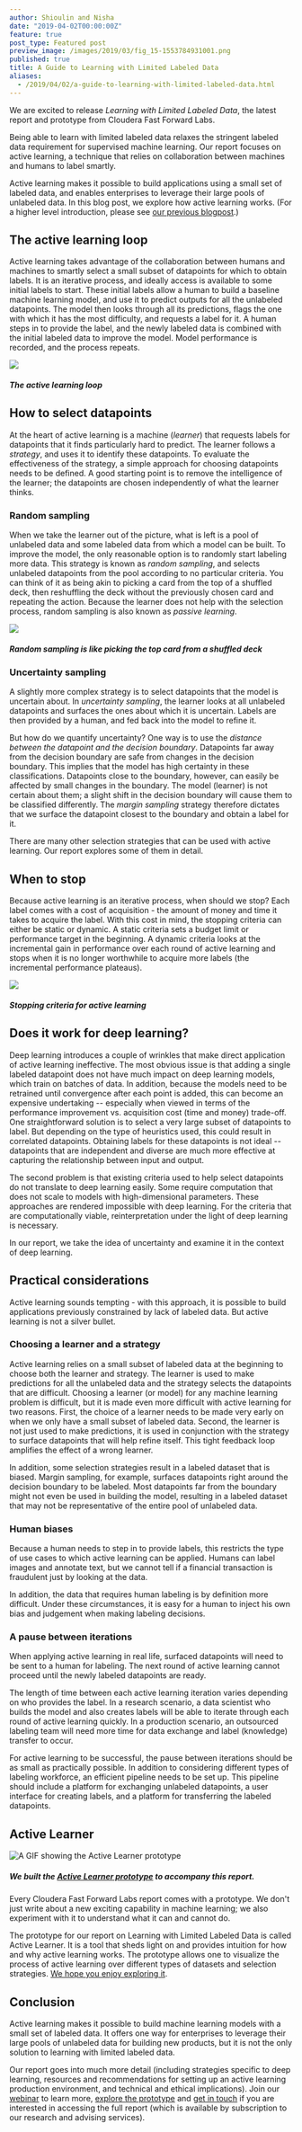 ```yaml
---
author: Shioulin and Nisha
date: "2019-04-02T00:00:00Z"
feature: true
post_type: Featured post
preview_image: /images/2019/03/fig_15-1553784931001.png
published: true
title: A Guide to Learning with Limited Labeled Data
aliases:
  - /2019/04/02/a-guide-to-learning-with-limited-labeled-data.html
---
```


We are excited to release _Learning with Limited Labeled Data_, the latest report and prototype from Cloudera Fast Forward Labs.

Being able to learn with limited labeled data relaxes the stringent labeled data requirement for supervised machine learning. Our report focuses on active learning, a technique that relies on collaboration between machines and humans to label smartly.

Active learning makes it possible to build applications using a small set of labeled data, and enables enterprises to leverage their large pools of unlabeled data. In this blog post, we explore how active learning works. (For a higher level introduction, please see [our previous blogpost](https://blog.fastforwardlabs.com/2019/03/20/learning-with-limited-labeled-data.html).)

## The active learning loop

Active learning takes advantage of the collaboration between humans and machines to smartly select a small subset of datapoints for which to obtain labels. It is an iterative process, and ideally access is available to some initial labels to start. These initial labels allow a human to build a baseline machine learning model, and use it to predict outputs for all the unlabeled datapoints. The model then looks through all its predictions, flags the one with which it has the most difficulty, and requests a label for it. A human steps in to provide the label, and the newly labeled data is combined with the initial labeled data to improve the model. Model performance is recorded, and the process repeats.

![](/images/2019/03/fig_15-1553784931001.png)
##### _The active learning loop_

## How to select datapoints

At the heart of active learning is a machine (_learner_) that requests labels
for datapoints that it finds particularly hard to predict. The learner follows a
_strategy_, and uses it to identify these datapoints. To evaluate the
effectiveness of the strategy, a simple approach for choosing datapoints needs
to be defined. A good starting point is to remove the intelligence of the
learner; the datapoints are chosen independently of what the learner thinks.

### Random sampling

When we take the learner out of the picture, what is left is a pool of unlabeled
data and some labeled data from which a model can be built. To improve the
model, the only reasonable option is to randomly start labeling more data. This
strategy is known as _random sampling_, and selects unlabeled datapoints from
the pool according to no particular criteria. You can think of it as being akin
to picking a card from the top of a shuffled deck, then reshuffling the deck without the
previously chosen card and repeating the action. Because the learner does not help with the
selection process, random sampling is also known as _passive learning_.

![](/images/2019/03/fig_19-1553784863589.png)
##### _Random sampling is like picking the top card from a shuffled deck_

### Uncertainty sampling

A slightly more complex strategy is to select datapoints that the model is
uncertain about. In _uncertainty sampling_, the learner looks at all unlabeled
datapoints and surfaces the ones about which it is uncertain. Labels are then
provided by a human, and fed back into the model to refine it.

But how do we quantify uncertainty? One way is to use the _distance between the
datapoint and the decision boundary_. Datapoints far away from the decision
boundary are safe from changes in the decision boundary. This implies that the
model has high certainty in these classifications.  Datapoints close to the
boundary, however, can easily be affected by small changes in the boundary. The
model (learner) is not certain about them; a slight shift in the decision
boundary will cause them to be classified differently. The _margin sampling_ strategy
therefore dictates that we surface the datapoint closest to the boundary and
obtain a label for it.

There are many other selection strategies that can be used with active
learning. Our report explores some of them in detail.

## When to stop

Because active learning is an iterative process, when should we stop? Each label comes with a cost of acquisition - the amount of money and time it takes to acquire the label. With this cost in mind, the stopping criteria can either be static or dynamic. A static criteria sets a budget limit or performance target in the beginning. A dynamic criteria looks at the incremental gain in performance over each round of active learning and stops when it is no longer worthwhile to acquire more labels (the incremental performance plateaus).

![](/images/2019/03/fig_9-1553784742213.png)
##### _Stopping criteria for active learning_

## Does it work for deep learning?

Deep learning introduces a couple of wrinkles that make direct application of
active learning ineffective. The most obvious issue is that adding a single
labeled datapoint does not have much impact on deep learning models, which train
on batches of data. In addition, because the models need to be retrained until
convergence after each point is added, this can become an expensive undertaking --
especially when viewed in terms of the performance improvement vs. acquisition
cost (time and money) trade-off. One straightforward solution is to select a
very large subset of datapoints to label. But depending on the type of
heuristics used, this could result in correlated datapoints. Obtaining labels
for these datapoints is not ideal -- datapoints that are independent and diverse
are much more effective at capturing the relationship between input and output.

The second problem is that existing criteria used to help select datapoints do
not translate to deep learning easily. Some require computation that does not
scale to models with high-dimensional parameters. These approaches are rendered
impossible with deep learning. For the criteria that are computationally viable,
reinterpretation under the light of deep learning is necessary.

In our report, we take the idea of uncertainty and examine it in the context of
deep learning.

## Practical considerations

Active learning sounds tempting - with this approach, it is possible to build
applications previously constrained by lack of labeled data. But active learning
is not a silver bullet.

### Choosing a learner and a strategy

Active learning relies on a small subset of labeled data at the beginning to
choose both the learner and strategy. The learner is used to make predictions
for all the unlabeled data and the strategy selects the datapoints that are
difficult. Choosing a learner (or model) for any machine learning problem is
difficult, but it is made even more difficult with active learning for two
reasons. First, the choice of a learner needs to be made very early on when we
only have a small subset of labeled data. Second, the learner is not just used
to make predictions, it is used in conjunction with the strategy to surface
datapoints that will help refine itself. This tight feedback loop amplifies the
effect of a wrong learner.

In addition, some selection strategies result in a labeled dataset that is
biased. Margin sampling, for example, surfaces datapoints right around the
decision boundary to be labeled. Most datapoints far from the boundary might not
even be used in building the model, resulting in a labeled dataset that may not be
representative of the entire pool of unlabeled data.

### Human biases

Because a human needs to step in to provide labels, this restricts the type of
use cases to which active learning can be applied. Humans can label images and
annotate text, but we cannot tell if a financial transaction is fraudulent just
by looking at the data.

In addition, the data that requires human labeling is by definition more
difficult. Under these circumstances, it is easy for a human to inject his own
bias and judgement when making labeling decisions.

### A pause between iterations

When applying active learning in real life, surfaced datapoints will need to be
sent to a human for labeling. The next round of active learning cannot proceed
until the newly labeled datapoints are ready.

The length of time between each active learning iteration varies depending on
who provides the label. In a research scenario, a data scientist who builds the
model and also creates labels will be able to iterate through each round of
active learning quickly. In a production scenario, an outsourced labeling team
will need more time for data exchange and label (knowledge) transfer to occur.

For active learning to be successful, the pause between iterations should be as
small as practically possible. In addition to considering different types of
labeling workforce, an efficient pipeline needs to be set up. This pipeline
should include a platform for exchanging unlabeled datapoints, a user interface
for creating labels, and a platform for transferring the labeled datapoints.

## Active Learner

![A GIF showing the Active Learner prototype](/images/2019/04/clip0-1554230510947.gif)
##### We built the [Active Learner prototype](https://activelearner.fastforwardlabs.com/) to accompany this report.

Every Cloudera Fast Forward Labs report comes with a prototype. We don't just
write about a new exciting capability in machine learning; we also experiment with
it to understand what it can and cannot do.

The prototype for our report on Learning with Limited Labeled Data is called Active
Learner. It is a tool that sheds light on and provides intuition for how and why
active learning works. The prototype allows one to visualize the process of
active learning over different types of datasets and selection strategies. [We hope you
enjoy exploring it](https://activelearner.fastforwardlabs.com/).

## Conclusion

Active learning makes it possible to build machine learning models with a small
set of labeled data. It offers one way for enterprises to leverage their large
pools of unlabeled data for building new products, but it is not the only
solution to learning with limited labeled data.

Our report goes into much more detail (including strategies specific to deep
learning, resources and recommendations for setting up an active learning
production environment, and technical and ethical implications). Join our
[webinar](https://www.cloudera.com/about/events/webinars/learning_with_limited_labeled_data.html?utm_medium=organicsocial&utm_source=blog&utm_campaign=ml&src=organicsocial&cid=70134000001YifA&utm_content=FF10_Blog_AMER_Webinar_2019-04-03) to learn more, [explore the
prototype](https://activelearner.fastforwardlabs.com/) and [get in
touch](https://www.cloudera.com/products/fast-forward-labs-research.html) if you
are interested in accessing the full report (which is available by subscription
to our research and advising services).
